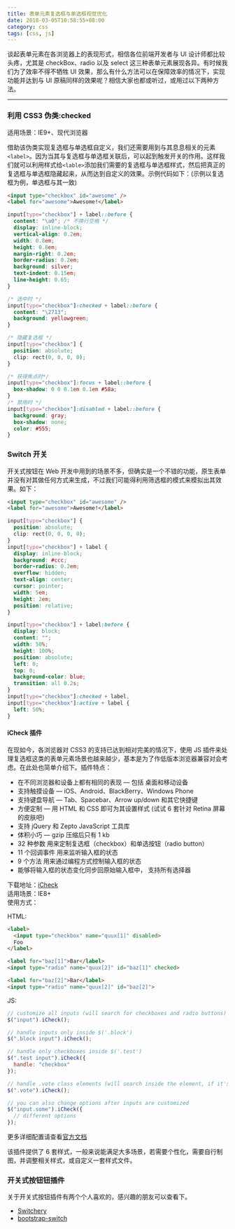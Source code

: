 ```yaml
---
title: 表单元素复选框与单选框视觉优化
date: 2018-03-05T10:58:55+08:00
category: css
tags: [css, js]
---
```


谈起表单元素在各浏览器上的表现形式，相信各位前端开发者与 UI 设计师都比较头疼，尤其是 checkBox、radio 以及 select 这三种表单元素展现各异。有时候我们为了效率不得不牺牲 UI 效果，那么有什么方法可以在保障效率的情况下，实现功能并达到与 UI 原稿同样的效果呢？相信大家也都或听过，或用过以下两种方法。

---

### 利用 CSS3 伪类:checked

适用场景：IE9+、现代浏览器

借助该伪类实现复选框与单选框自定义，我们还需要用到与其息息相关的元素`<label>`。因为当其与复选框与单选框关联后，可以起到触发开关的作用。这样我们就可以利用样式给`<lable>`添加我们需要的复选框与单选框样式，然后把真正的复选框与单选框隐藏起来，从而达到自定义的效果。示例代码如下：(示例以复选框为例，单选框与其一致)

```html
<input type="checkbox" id="awesome" />
<label for="awesome">Awesome!</label>
```

```css
input[type="checkbox"] + label::before {
  content: "\a0"; /* 不换行空格 */
  display: inline-block;
  vertical-align: 0.2em;
  width: 0.8em;
  height: 0.8em;
  margin-right: 0.2em;
  border-radius: 0.2em;
  background: silver;
  text-indent: 0.15em;
  line-height: 0.65;
}

/* 选中时 */
input[type="checkbox"]:checked + label::before {
  content: "\2713";
  background: yellowgreen;
}

/* 隐藏复选框 */
input[type="checkbox"] {
  position: absolute;
  clip: rect(0, 0, 0, 0);
}

/* 获得焦点时*/
input[type="checkbox"]:focus + label::before {
  box-shadow: 0 0 0.1em 0.1em #58a;
}
/* 禁用时 */
input[type="checkbox"]:disabled + label::before {
  background: gray;
  box-shadow: none;
  color: #555;
}
```

### Switch 开关

开关式按钮在 Web 开发中用到的场景不多，但确实是一个不错的功能，原生表单并没有对其做任何方式来生成，不过我们可能得利用筛选框的模式来模拟出其效果。如下：

```html
<input type="checkbox" id="awesome" />
<label for="awesome">Awesome!</label>
```

```css
input[type="checkbox"] {
  position: absolute;
  clip: rect(0, 0, 0, 0);
}
input[type="checkbox"] + label {
  display: inline-block;
  background: #ccc;
  border-radius: 0.2em;
  overflow: hidden;
  text-align: center;
  cursor: pointer;
  width: 5em;
  height: 2em;
  position: relative;
}

input[type="checkbox"] + label:before {
  display: block;
  content: "";
  width: 50%;
  height: 100%;
  position: absolute;
  left: 0;
  top: 0;
  background-color: blue;
  transition: all 0.2s;
}
input[type="checkbox"]:checked + label,
input[type="checkbox"]:active + label {
  left: 50%;
}
```

#### iCheck 插件

在现如今，各浏览器对 CSS3 的支持已达到相对完美的情况下，使用 JS 插件来处理复选框这类的表单元素场景也越来越少，基本是为了作低版本浏览器兼容对会考虑。在此处也简单介绍下。插件特点：

* 在不同浏览器和设备上都有相同的表现 — 包括 桌面和移动设备
* 支持触摸设备 — iOS、Android、BlackBerry、Windows Phone
* 支持键盘导航 — Tab、Spacebar、Arrow up/down 和其它快捷键
* 方便定制 — 用 HTML 和 CSS 即可为其设置样式 (试试 6 套针对 Retina 屏幕的皮肤吧)
* 支持 jQuery 和 Zepto JavaScript 工具库
* 体积小巧 — gzip 压缩后只有 1 kb
* 32 种参数 用来定制复选框（checkbox）和单选按钮（radio button）
* 11 个回调事件 用来监听输入框的状态
* 9 个方法 用来通过编程方式控制输入框的状态
* 能够将输入框的状态变化同步回原始输入框中， 支持所有选择器

下载地址：[iCheck](http://icheck.fronteed.com/)  
适用场景：IE8+  
使用方式：

HTML:

```html
<label>
  <input type="checkbox" name="quux[1]" disabled>
  Foo
</label>

<label for="baz[1]">Bar</label>
<input type="radio" name="quux[2]" id="baz[1]" checked>

<label for="baz[2]">Bar</label>
<input type="radio" name="quux[2]" id="baz[2]">
```

JS:

```js
// customize all inputs (will search for checkboxes and radio buttons)
$("input").iCheck();

// handle inputs only inside $('.block')
$(".block input").iCheck();

// handle only checkboxes inside $('.test')
$(".test input").iCheck({
  handle: "checkbox"
});

// handle .vote class elements (will search inside the element, if it's not an input)
$(".vote").iCheck();

// you can also change options after inputs are customized
$("input.some").iCheck({
  // different options
});
```

更多详细配置请查看[官方文档](http://icheck.fronteed.com/)

该插件提供了 6 套样式，一般来说能满足大多场景，若需要个性化，需要自行制图，并调整相关样式，或自定义一套样式文件。

### 开关式按钮钮插件

关于开关式按钮插件有两个个人喜欢的，感兴趣的朋友可以查看下。

* [Switchery](http://abpetkov.github.io/switchery/)
* [bootstrap-switch](http://bootstrapswitch.com/)
